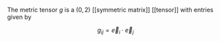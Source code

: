 The metric tensor $g$ is a $(0,2)$ [[symmetric matrix]] [[tensor]] with entries given by

$$
g_{ij} = \vec{e}_i \cdot \vec{e}_j
$$

